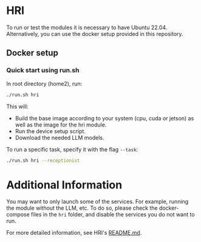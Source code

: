 # HRI
To run or test the modules it is necessary to have Ubuntu 22.04. Alternatively, you can use the docker setup provided in this repository.

## Docker setup
### Quick start using run.sh
In root directory (home2), run:
```bash
./run.sh hri
```

This will:
- Build the base image according to your system (cpu, cuda or jetson) as well as the image for the hri module.
- Run the device setup script.
- Download the needed LLM models.

To run a specific task, specify it with the flag `--task`:
```bash
./run.sh hri --receptionist
```

# Additional Information

You may want to only launch some of the services. For example, running the module without the LLM, etc. To do so, please check the docker-compose files in the `hri` folder, and disable the services you do not want to run.

For more detailed information, see HRI's [README.md](../../../hri/README.md).
